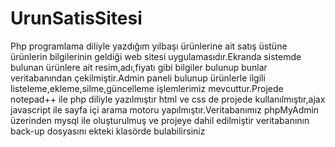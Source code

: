 # UrunSatisSitesi
Php programlama diliyle yazdığım yılbaşı ürünlerine ait satış üstüne ürünlerin bilgilerinin geldiği web sitesi uygulamasıdır.Ekranda sistemde bulunan ürünlere ait resim,adı,fiyatı gibi bilgiler bulunup bunlar veritabanından çekilmiştir.Admin paneli bulunup ürünlerle ilgili listeleme,ekleme,silme,güncelleme işlemlerimiz mevcuttur.Projede notepad++ ile php diliyle yazılmıştır html ve css de projede kullanılmıştır,ajax javascript ile sayfa içi arama motoru yapılmıştır.Veritabanımız phpMyAdmin üzerinden mysql ile oluşturulmuş ve projeye dahil edilmiştir veritabanının back-up dosyasını ekteki klasörde bulabilirsiniz
 
